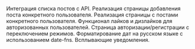 Интеграция списка постов с API.
Реализация страницы добавления поста конкретного пользователя.
Реализация страницы с постами конкретного пользователя.
Функционал лайков и дизлайков для авторизованных пользователей.
Страница авторизации/регистрации с переключением режимов.
Форматирование дат на русском языке с использованием date-fns.
Всплывающие уведомления.
